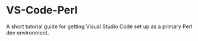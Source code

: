 # VS-Code-Perl
A short tutorial guide for getting Visual Studio Code set up as a primary Perl dev environment.
